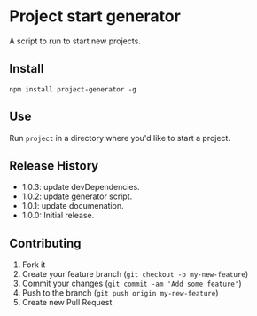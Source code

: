 Project start generator
=============

A script to run to start new projects.

## Install
    npm install project-generator -g

## Use
Run ```project``` in a directory where you'd like to start a project.

## Release History
* 1.0.3: update devDependencies.
* 1.0.2: update generator script.
* 1.0.1: update documenation.
* 1.0.0: Initial release.

## Contributing

1. Fork it
2. Create your feature branch (`git checkout -b my-new-feature`)
3. Commit your changes (`git commit -am 'Add some feature'`)
4. Push to the branch (`git push origin my-new-feature`)
5. Create new Pull Request